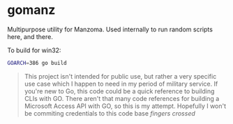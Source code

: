 # gomanz

Multipurpose utility for Manzoma.
Used internally to run random scripts here, and there.

To build for win32:

```sh
GOARCH=386 go build
```

> This project isn't intended for public use, but rather a very specific use case which I happen to need in my period of military service.
> If you're new to Go, this code could be a quick reference to building CLIs with GO.
> There aren't that many code references for building a Microsoft Access API with GO, so this is my attempt.
> Hopefully I won't be commiting credentials to this code base _fingers crossed_
